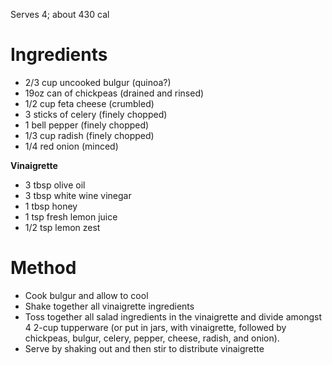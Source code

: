 Serves 4; about 430 cal

# Ingredients

-   2/3 cup uncooked bulgur (quinoa?)
-   19oz can of chickpeas (drained and rinsed)
-   1/2 cup feta cheese (crumbled)
-   3 sticks of celery (finely chopped)
-   1 bell pepper (finely chopped)
-   1/3 cup radish (finely chopped)
-   1/4 red onion (minced)

**Vinaigrette**

-   3 tbsp olive oil
-   3 tbsp white wine vinegar
-   1 tbsp honey
-   1 tsp fresh lemon juice
-   1/2 tsp lemon zest

# Method

-   Cook bulgur and allow to cool
-   Shake together all vinaigrette ingredients
-   Toss together all salad ingredients in the vinaigrette and divide amongst 4 2-cup tupperware (or put in jars, with vinaigrette, followed by chickpeas, bulgur, celery, pepper, cheese, radish, and onion).
-   Serve by shaking out and then stir to distribute vinaigrette

